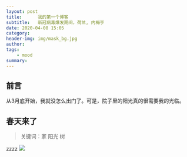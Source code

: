 ```yaml
---
layout: post
title:      我的第一个博客
subtitle:   新冠病毒爆发期间，荷兰, 内梅亨
date: 2020-04-08 15:05
category: 
header-img: img/mask_bg.jpg
author: 
tags:
    - mood
summary: 
---
```



## 前言

从3月底开始，我就没怎么出门了。可是，院子里的阳光真的很需要我的光临。

## 春天来了

>关键词：家 阳光 树

zzzz ![](https://raw.githubusercontent.com/jetgc/jetgc.github.io/master/img/post-bg-flower-tree.png)


